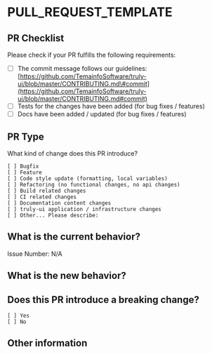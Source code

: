 # PULL\_REQUEST\_TEMPLATE

## PR Checklist

Please check if your PR fulfills the following requirements:

* [ ] The commit message follows our guidelines: [https://github.com/TemainfoSoftware/truly-ui/blob/master/CONTRIBUTING.md\#commit](https://github.com/TemainfoSoftware/truly-ui/blob/master/CONTRIBUTING.md#commit)
* [ ] Tests for the changes have been added \(for bug fixes / features\)
* [ ] Docs have been added / updated \(for bug fixes / features\)

## PR Type

What kind of change does this PR introduce?

```text
[ ] Bugfix
[ ] Feature
[ ] Code style update (formatting, local variables)
[ ] Refactoring (no functional changes, no api changes)
[ ] Build related changes
[ ] CI related changes
[ ] Documentation content changes
[ ] truly-ui application / infrastructure changes
[ ] Other... Please describe:
```

## What is the current behavior?

Issue Number: N/A

## What is the new behavior?

## Does this PR introduce a breaking change?

```text
[ ] Yes
[ ] No
```

## Other information

